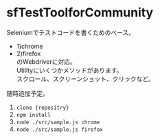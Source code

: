 # sfTestToolforCommunity

Seleniumでテストコードを書くためのベース。  
-  1)chrome  
-  2)firefox  
のWebdriverに対応。  
Utilityにいくつかメソッドがあります。  
スクロール、スクリーンショット、クリックなど。  

随時追加予定。  

1) `clone {repositry}`  
2) `npm install`  
3) `node ./src/sample.js chrome`  
4) `node ./src/sample.js firefox`  
